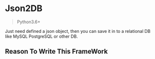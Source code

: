 # Json2DB

> Python3.6+


Just need defined a json object, then you can save it in to a relational DB like MySQL PostgreSQL or other DB.

## Reason To Write This FrameWork